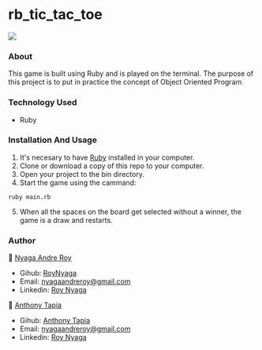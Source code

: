 # rb_tic_tac_toe

<img src="https://res.cloudinary.com/it-s-tech/image/upload/v1585171957/Screenshot_from_2020-03-25_22-30-40_ge0rbz.png">

### About
This game is built using Ruby and is played on the terminal. The purpose of this project is to put in practice the concept of Object Oriented Program. 

### Technology Used
* Ruby

### Installation And Usage

1. It's necesary to have [Ruby](https://www.ruby-lang.org/en/) installed in your computer. 
2. Clone or download a copy of this repo to your computer.
3. Open your project to the bin directory.
4. Start the game using the cammand: 
 ```
 ruby main.rb
 ```
 5. When all the spaces on the board get selected without a winner, the game is a draw and restarts.

### Author
:bust_in_silhouette: [Nyaga Andre Roy](https://github.com/RoyNyaga)
* Gihub: [RoyNyaga](https://github.com/RoyNyaga)
* Email: [nyagaandreroy@gmail.com](mailto:nyagaandreroy@gmail.com)
* Linkedin: [Roy Nyaga](https://www.linkedin.com/in/roy-nyaga-andre/)

:bust_in_silhouette: [Anthony Tapia](https://github.com/AnthonyTC89)
* Gihub: [Anthony Tapia](https://github.com/AnthonyTC89)
* Email: [nyagaandreroy@gmail.com](mailto:ptonyptc@gmail.com)
* Linkedin: [Roy Nyaga](https://www.linkedin.com/in/anthony-tapia-cossio/)
